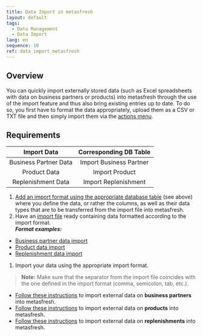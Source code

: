 ```yaml
---
title: Data Import in metasfresh
layout: default
tags:
  - Data Management
  - Data Import
lang: en
sequence: 10
ref: data_import_metasfresh
---
```


## Overview
You can quickly import externally stored data (such as Excel spreadsheets with data on business partners or products) into metasfresh through the use of the import feature and thus also bring existing entries up to date. To do so, you first have to format the data appropriately, upload them as a CSV or TXT file and then simply import them via the [actions menu](StartAction).

## Requirements

| Import Data | Corresponding DB Table |
| :---: | :---: |
| Business Partner Data | Import Business Partner |
| Product Data | Import Product |
| Replenishment Data | Import Replenishment |

1. [Add an import format using the appropriate database table](Add_import_format) (see above) where you define the data, or rather the columns, as well as their data types that are to be transferred from the import file into metasfresh.
1. Have an [import file](Import_file_useful_tips) ready containing data formatted according to the import format.<br> ***Format examples:***
 - [Business partner data import](Import_format_example_bpartner)
 - [Product data import](Import_format_example_product)
 - [Replenishment data import](Import_format_example_replenishment)

1. Import your data using the appropriate import format.
 >**Note:** Make sure that the separator from the import file coincides with the one defined in the import format (comma, semicolon, tab, etc.).

 - [Follow these instructions](Import_bpartner_data) to import external data on **business partners** into metasfresh.
 - [Follow these instructions](Import_product_data) to import external data on **products** into metasfresh.
 - [Follow these instructions](Import_product_data) to import external data on **replenishments** into metasfresh.

